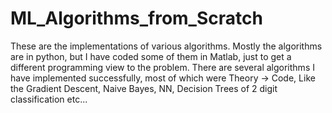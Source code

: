# ML_Algorithms_from_Scratch
These are the implementations of various algorithms. Mostly the algorithms are in python, but I have coded some of them in Matlab, just to get a different programming view to the problem. There are several algorithms I have implemented successfully, most of which were Theory -> Code,  Like the Gradient Descent, Naive Bayes, NN, Decision Trees of 2 digit classification etc...
